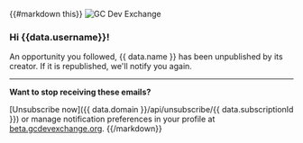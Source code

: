 {{#markdown this}}
![GC Dev Exchange](https://beta.gcdevexchange.org/modules/core/client/img/logo/new-logo-220px.png)

### Hi {{data.username}}!

An opportunity you followed, {{ data.name }} has been unpublished by its creator. If it is republished, we'll notify you again.

-------

**Want to stop receiving these emails?**

[Unsubscribe now]({{ data.domain }}/api/unsubscribe/{{ data.subscriptionId }}) or manage notification preferences in your profile at [beta.gcdevexchange.org](https://beta.gcdevexchange.org).
{{/markdown}}
